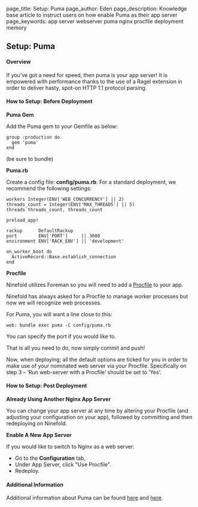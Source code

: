 page_title: Setup: Puma
page_author: Eden
page_description: Knowledge base article to instruct users on how enable Puma as their app server
page_keywords: app server webserver puma nginx procfile deployment memory

## Setup: Puma

#### Overview
If you’ve got a need for speed, then puma is your app server! It is empowered with performance thanks to the use of a Ragel extension in order to deliver hasty, spot-on HTTP 1.1 protocol parsing.

#### How to Setup: Before Deployment

__Puma Gem__

Add the Puma gem to your Gemfile as below:

    group :production do
      gem 'puma'
    end

(be sure to bundle)

__Puma.rb__

Create a config file: __config/puma.rb__. For a standard deployment, we recommend the following settings:

    workers Integer(ENV['WEB_CONCURRENCY'] || 2)
    threads_count = Integer(ENV['MAX_THREADS'] || 5)
    threads threads_count, threads_count

    preload_app!

    rackup      DefaultRackup
    port        ENV['PORT']     || 3000
    environment ENV['RACK_ENV'] || 'development'

    on_worker_boot do
      ActiveRecord::Base.establish_connection
    end

__Procfile__

Ninefold utilizes Foreman so you will need to add a [Procfile](http://help.ninefold.com/apps/what_is_a_procfile/) to your app. 

Ninefold has always asked for a Procfile to manage worker processes but now we will recognize web processes.

For Puma, you will want a line close to this:

    web: bundle exec puma -C config/puma.rb

You can specify the port if you would like to. 

That is all you need to do, now simply commit and push!

Now, when deploying; all the default options are ticked for you in order to make use of your nominated web server via your Procfile. Specifically on step 3 – ‘Run web-server with a Procfile’ should be set to ‘Yes’.

#### How to Setup: Post Deployment

__Already Using Another Nginx App Server__

You can change your app server at any time by altering your Procfile (and adjusting your configuration on your app), followed by committing and then redeploying on Ninefold.

__Enable A New App Server__

If you would like to switch to Nginx as a web server:
- Go to the __Configuration__ tab,
- Under App Server, click "Use Procfile".
- Redeploy.

#### Additional Information

Additional information about Puma can be found
[here]( https://github.com/puma/puma) and
[here]( http://puma.io/).
